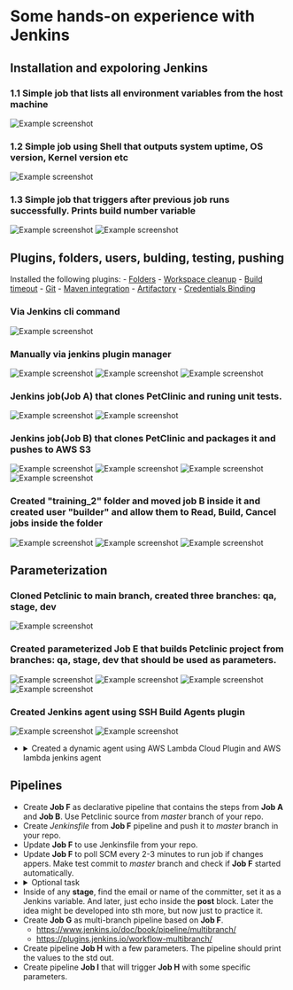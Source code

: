 # Some hands-on experience with Jenkins

## Installation and expoloring Jenkins

### 1.1 Simple job  that lists all environment variables from the host machine
![Example screenshot](./screens/1.jpg)
### 1.2 Simple job using Shell that outputs system uptime, OS version, Kernel version etc
![Example screenshot](./screens/2.jpg)
### 1.3 Simple job that triggers after previous job runs successfully. Prints build number variable
![Example screenshot](./screens/3.jpg)
![Example screenshot](./screens/4.jpg)

## Plugins, folders, users, bulding, testing, pushing

Installed the following plugins:
    - [Folders](https://plugins.jenkins.io/cloudbees-folder)
    - [Workspace cleanup](https://plugins.jenkins.io/ws-cleanup)
    - [Build timeout](https://plugins.jenkins.io/build-timeout)
    - [Git](https://plugins.jenkins.io/git/)
    - [Maven integration](https://plugins.jenkins.io/maven-plugin/)
    - [Artifactory](https://plugins.jenkins.io/artifactory/)
    - [Credentials Binding](https://plugins.jenkins.io/credentials-binding/)

### Via Jenkins cli command
![Example screenshot](./screens/5.jpg)
### Manually via jenkins plugin manager
![Example screenshot](./screens/6.jpg)
![Example screenshot](./screens/7.jpg)
![Example screenshot](./screens/8.jpg)


### Jenkins job(Job A) that clones PetClinic and runing unit tests.
![Example screenshot](./screens/9.jpg)
![Example screenshot](./screens/10.jpg)
### Jenkins job(Job B) that clones PetClinic and packages it and pushes to AWS S3
![Example screenshot](./screens/11.jpg)
![Example screenshot](./screens/12.jpg)
![Example screenshot](./screens/13.jpg)
![Example screenshot](./screens/14.jpg)

### Created "training_2" folder and  moved job B inside it and created user "builder" and allow them to Read, Build, Cancel jobs inside the folder
![Example screenshot](./screens/15.jpg)
![Example screenshot](./screens/16.jpg)
![Example screenshot](./screens/17.jpg)

## Parameterization
### Cloned Petclinic to main branch, created three branches: qa, stage, dev
![Example screenshot](./screens/18.jpg)
### Created parameterized Job E that builds Petclinic project from branches: qa, stage, dev that should be used as parameters.
![Example screenshot](./screens/19.jpg)
![Example screenshot](./screens/20.jpg)
![Example screenshot](./screens/22.jpg)
![Example screenshot](./screens/23.jpg)

### Created Jenkins agent using SSH Build Agents plugin
![Example screenshot](./screens/24.jpg)
![Example screenshot](./screens/25.jpg)

- <details><summary>Created a dynamic agent using AWS Lambda Cloud Plugin and AWS lambda jenkins agent</summary><br>Builded and deoloyed AWS lambda jenkins agent ![Example screenshot](./screens/26.jpg) ![Example screenshot](./screens/27.jpg) ![Example screenshot](./screens/28.jpg) <br>Cofigured AWS AWS Lambda Cloud ![Example screenshot](./screens/29.jpg) <br> AWS lambda Agent not lunch ![Example screenshot](./screens/30.jpg) ![Example screenshot](./screens/error1.jpg) ![Example screenshot](./screens/error2.jpg)</details>




## Pipelines

- Create __Job F__ as declarative pipeline that contains the steps from __Job A__ and __Job B__. Use Petclinic source from _master_ branch of your repo.
- Create _Jenkinsfile_ from __Job F__ pipeline and push it to _master_ branch in your repo.
- Update __Job F__ to use Jenkinsfile from your repo.
- Update __Job F__ to poll SCM every 2-3 minutes to run job if changes appers. Make test commit to _master_ branch and check if __Job F__ started automatically.
- <details><summary>Optional task</summary><br>Substitute the SCM pooling with a webhook<br><br> <details><summary>Very optional task</summary><br><details><summary>We're serious, it's really very optional</summary><br> A few option here, make the pipeline trigger only if a specific branch was updated. The next level is to make the pipeline trigger only if a specific branch and specific files were updated. Keep in mind, that initially you can do it with a simple job, and then later codify it in a pipeline. Perhaps the snippet generator can help as well  <br><br> </details> </details> </details>
- Inside of any **stage**, find the email or name of the committer, set it as a Jenkins variable. And later, just echo inside the **post** block. Later the idea might be developed into sth more, but now just to practice it.
- Create __Job G__ as multi-branch pipeline based on __Job F__.
  - https://www.jenkins.io/doc/book/pipeline/multibranch/
  - https://plugins.jenkins.io/workflow-multibranch/
- Create pipeline __Job H__ with a few parameters. The pipeline should print the values to the std out.
- Create pipeline __Job I__ that will trigger __Job H__ with some specific parameters.





